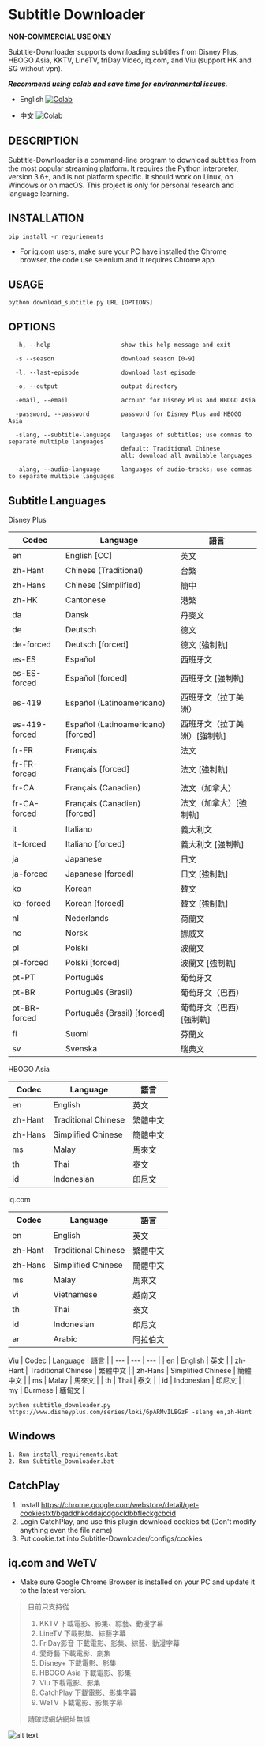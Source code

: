 # Subtitle Downloader

**NON-COMMERCIAL USE ONLY**

Subtitle-Downloader supports downloading subtitles from Disney Plus, HBOGO Asia, KKTV, LineTV, friDay Video, iq.com, and Viu (support HK and SG without vpn).

***Recommend using colab and save time for environmental issues.***

- English
<a href="https://colab.research.google.com/drive/1Qu7MHUt4QXym9cNOORCKTezIBYBNNg3V?usp=sharing" target="_blank"><img src="https://colab.research.google.com/assets/colab-badge.svg" title="Open this file in Google Colab" alt="Colab"/></a> 

- 中文
<a href="https://colab.research.google.com/drive/13tv-eT5mx6EWBL_du9Bd2gMQFxT83NCp?usp=sharing" target="_blank"><img src="https://colab.research.google.com/assets/colab-badge.svg" title="Open this file in Google Colab" alt="Colab"/></a> 

## DESCRIPTION

Subtitle-Downloader is a command-line program to download subtitles from the most popular streaming platform. It requires the Python interpreter, version 3.6+, and is not platform specific. It should work on Linux, on Windows or on macOS. This project is only for personal research and language learning.

## INSTALLATION

```
pip install -r requriements
```
- For iq.com users, make sure your PC have installed the Chrome browser, the code use selenium and it requires Chrome app.

## USAGE

```
python download_subtitle.py URL [OPTIONS]
```

## OPTIONS

```
  -h, --help                    show this help message and exit
  
  -s --season                   download season [0-9]
  
  -l, --last-episode            download last episode
  
  -o, --output                  output directory
  
  -email, --email               account for Disney Plus and HBOGO Asia
  
  -password, --password         password for Disney Plus and HBOGO Asia
  
  -slang, --subtitle-language   languages of subtitles; use commas to separate multiple languages
                                default: Traditional Chinese
                                all: download all available languages
                                
  -alang, --audio-language      languages of audio-tracks; use commas to separate multiple languages
```
## Subtitle Languages

Disney Plus

| Codec | Language | 語言 |
| --- | --- | --- |
| en | English [CC] | 英文 |
| zh-Hant | Chinese (Traditional) | 台繁 |
| zh-Hans | Chinese (Simplified) | 簡中 |
| zh-HK | Cantonese | 港繁 |
| da | Dansk | 丹麥文 |
| de | Deutsch | 德文 |
| de-forced | Deutsch [forced] | 德文 [強制軌] |
| es-ES | Español | 西班牙文 |
| es-ES-forced | Español [forced] | 西班牙文 [強制軌] |
| es-419 | Español (Latinoamericano) | 西班牙文（拉丁美洲） |
| es-419-forced | Español (Latinoamericano) [forced] | 西班牙文（拉丁美洲）[強制軌] |
| fr-FR | Français | 法文 |
| fr-FR-forced | Français [forced] | 法文 [強制軌] |
| fr-CA | Français (Canadien) | 法文（加拿大） |
| fr-CA-forced | Français (Canadien) [forced] | 法文（加拿大）[強制軌] |
| it | Italiano | 義大利文 |
| it-forced | Italiano [forced] | 義大利文 [強制軌] |
| ja | Japanese | 日文 |
| ja-forced | Japanese [forced] | 日文 [強制軌] |
| ko | Korean | 韓文 |
| ko-forced | Korean [forced] | 韓文 [強制軌] |
| nl | Nederlands | 荷蘭文 |
| no | Norsk | 挪威文 |
| pl | Polski | 波蘭文 |
| pl-forced | Polski [forced] | 波蘭文 [強制軌] |
| pt-PT | Português | 葡萄牙文 |
| pt-BR | Português (Brasil) | 葡萄牙文（巴西） |
| pt-BR-forced | Português (Brasil) [forced] | 葡萄牙文（巴西）[強制軌] |
| fi | Suomi | 芬蘭文 |
| sv | Svenska | 瑞典文 |

HBOGO Asia

| Codec | Language | 語言 |
| --- | --- | --- |
| en | English | 英文 |
| zh-Hant | Traditional Chinese | 繁體中文 |
| zh-Hans | Simplified Chinese | 簡體中文 |
| ms | Malay | 馬來文 |
| th | Thai | 泰文 |
| id | Indonesian | 印尼文 |

iq.com

| Codec | Language | 語言 |
| --- | --- | --- |
| en | English | 英文 |
| zh-Hant | Traditional Chinese | 繁體中文 |
| zh-Hans | Simplified Chinese | 簡體中文 |
| ms | Malay | 馬來文 |
| vi | Vietnamese | 越南文 |
| th | Thai | 泰文 |
| id | Indonesian | 印尼文 |
| ar | Arabic | 阿拉伯文 |

Viu
| Codec | Language | 語言 |
| --- | --- | --- |
| en | English | 英文 |
| zh-Hant | Traditional Chinese | 繁體中文 |
| zh-Hans | Simplified Chinese | 簡體中文 |
| ms | Malay | 馬來文 |
| th | Thai | 泰文 |
| id | Indonesian | 印尼文 |
| my | Burmese | 緬甸文 |

```
python subtitle_downloader.py https://www.disneyplus.com/series/loki/6pARMvILBGzF -slang en,zh-Hant
```

## Windows
```
1. Run install_requirements.bat
2. Run Subtitle_Downloader.bat
```

## CatchPlay

1. Install https://chrome.google.com/webstore/detail/get-cookiestxt/bgaddhkoddajcdgocldbbfleckgcbcid
2. Login CatchPlay, and use this plugin download cookies.txt (Don't modify anything even the file name)
3. Put cookie.txt into Subtitle-Downloader/configs/cookies

## iq.com and WeTV
- Make sure Google Chrome Browser is installed on your PC and update it to the latest version.

> 目前只支持從
> 1. KKTV 下載電影、影集、綜藝、動漫字幕
> 2. LineTV 下載影集、綜藝字幕
> 3. FriDay影音 下載電影、影集、綜藝、動漫字幕
> 4. 愛奇藝 下載電影、劇集
> 5. Disney+ 下載電影、影集
> 6. HBOGO Asia 下載電影、影集
> 7. Viu 下載電影、影集
> 8. CatchPlay 下載電影、影集字幕
> 9. WeTV 下載電影、影集字幕
> 
> 請確認網站網址無誤

![alt text](https://github.com/wayneclub/Subtitle-Downloader/blob/main/guide.png?raw=true)
